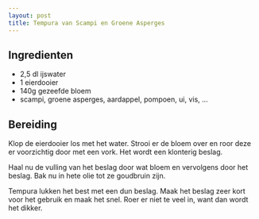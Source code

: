 ```yaml
---
layout: post
title: Tempura van Scampi en Groene Asperges
---
```


##  Ingredienten 
* 2,5 dl ijswater
* 1 eierdooier
* 140g gezeefde bloem
* scampi, groene asperges, aardappel, pompoen, ui, vis, ...

##  Bereiding 
Klop de eierdooier los met het water. Strooi er de bloem over en roor deze er voorzichtig door met een vork. Het wordt een klonterig beslag.

Haal nu de vulling van het beslag door wat bloem en vervolgens door het beslag. Bak nu in hete olie tot ze goudbruin zijn. 

Tempura lukken het best met een dun beslag. Maak het beslag zeer kort voor het gebruik en maak het snel. Roer er niet te veel in, want dan wordt het dikker.


